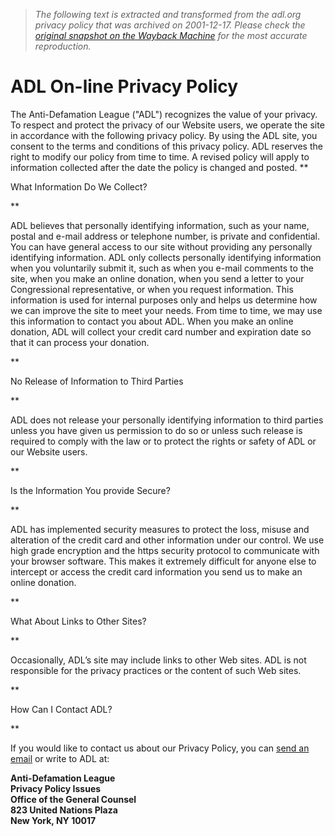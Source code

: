 > *The following text is extracted and transformed from the adl.org privacy policy that was archived on 2001-12-17. Please check the [original snapshot on the Wayback Machine](https://web.archive.org/web/20011217213723id_/http%3A//www.adl.org/privacy.html) for the most accurate reproduction.*

# ADL On-line Privacy Policy

The Anti-Defamation League ("ADL") recognizes the value of your privacy. To respect and protect the privacy of our Website users, we operate the site in accordance with the following privacy policy. By using the ADL site, you consent to the terms and conditions of this privacy policy. ADL reserves the right to modify our policy from time to time. A revised policy will apply to information collected after the date the policy is changed and posted. **

What Information Do We Collect?

**

ADL believes that personally identifying information, such as your name, postal and e-mail address or telephone number, is private and confidential. You can have general access to our site without providing any personally identifying information. ADL only collects personally identifying information when you voluntarily submit it, such as when you e-mail comments to the site, when you make an online donation, when you send a letter to your Congressional representative, or when you request information. This information is used for internal purposes only and helps us determine how we can improve the site to meet your needs. From time to time, we may use this information to contact you about ADL. When you make an online donation, ADL will collect your credit card number and expiration date so that it can process your donation.

**

No Release of Information to Third Parties

**

ADL does not release your personally identifying information to third parties unless you have given us permission to do so or unless such release is required to comply with the law or to protect the rights or safety of ADL or our Website users.

**

Is the Information You provide Secure?

**

ADL has implemented security measures to protect the loss, misuse and alteration of the credit card and other information under our control. We use high grade encryption and the https security protocol to communicate with your browser software. This makes it extremely difficult for anyone else to intercept or access the credit card information you send us to make an online donation.

**

What About Links to Other Sites?

**

Occasionally, ADL’s site may include links to other Web sites. ADL is not responsible for the privacy practices or the content of such Web sites.

**

How Can I Contact ADL?

**

If you would like to contact us about our Privacy Policy, you can [send an email](mailto:webmaster@adl.org?subject=Privacy%20Policy) or write to ADL at:

**Anti-Defamation League  
Privacy Policy Issues  
Office of the General Counsel  
823 United Nations Plaza  
New York, NY 10017**
